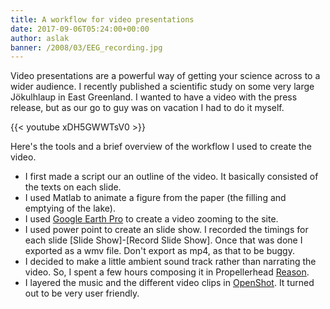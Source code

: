 ```yaml
---
title: A workflow for video presentations
date: 2017-09-06T05:24:00+00:00
author: aslak
banner: /2008/03/EEG_recording.jpg
---
```

Video presentations are a powerful way of getting your science across to a wider audience. I recently published a scientific study on some very large Jökulhlaup in East Greenland. I wanted to have a video with the press release, but as our go to guy was on vacation I had to do it myself.
<!--more-->

{{< youtube xDH5GWWTsV0 >}}

Here's the tools and a brief overview of the workflow I used to create the video.

* I first made a script our an outline of the video. It basically consisted of the texts on each slide.
* I used Matlab to animate a figure from the paper (the filling and emptying of the lake).
* I used [Google Earth Pro](https://www.google.com/earth/desktop/) to create a video zooming to the site.
* I used power point to create an slide show. I recorded the timings for each slide [Slide Show]-[Record Slide Show]. Once that was done I exported as a wmv file. Don't export as mp4, as that to be buggy.
* I decided to make a little ambient sound track rather than narrating the video. So, I spent a few hours composing it in Propellerhead [Reason](//propellerheads.se).
* I layered the music and the different video clips in [OpenShot](https://www.openshot.org). It turned out to be very user friendly.
